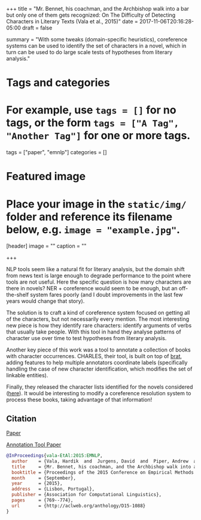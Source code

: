 +++
title = "Mr. Bennet, his coachman, and the Archbishop walk into a bar but only one of them gets recognized: On The Difficulty of Detecting Characters in Literary Texts (Vala et al., 2015)"
date = 2017-11-06T20:16:28-05:00
draft = false

summary = "With some tweaks (domain-specific heuristics), coreference systems can be used to identify the set of characters in a novel, which in turn can be used to do large scale tests of hypotheses from literary analysis."

# Tags and categories
# For example, use `tags = []` for no tags, or the form `tags = ["A Tag", "Another Tag"]` for one or more tags.
tags = ["paper", "emnlp"]
categories = []

# Featured image
# Place your image in the `static/img/` folder and reference its filename below, e.g. `image = "example.jpg"`.
[header]
image = ""
caption = ""

+++

NLP tools seem like a natural fit for literary analysis, but the domain shift from news text is large enough to degrade performance to the point where tools are not useful.
Here the specific question is how many characters are there in novels?
NER + coreference would seem to be enough, but an off-the-shelf system fares poorly (and I doubt improvements in the last few years would change that story).

The solution is to craft a kind of coreference system focused on getting all of the characters, but not necessarily every mention.
The most interesting new piece is how they identify rare characters: identify arguments of verbs that usually take people.
With this tool in hand they analyse patterns of character use over time to test hypotheses from literary analysis.

Another key piece of this work was a tool to annotate a collection of books with character occurrences.
CHARLES, their tool, is built on top of [brat](http://brat.nlplab.org/), adding features to help multiple annotators coordinate labels (specifically handling the case of new character identification, which modifies the set of linkable entities).

Finally, they released the character lists identified for the novels considered ([here](http://aclweb.org/anthology/attachments/D/D15/D15-1088.Attachment.zip)).
It would be interesting to modify a coreference resolution system to process these books, taking advantage of that information!

## Citation

[Paper](http://aclweb.org/anthology/D15-1088)

[Annotation Tool Paper](http://www.lrec-conf.org/proceedings/lrec2016/pdf/1130_Paper.pdf)

```bibtex
@InProceedings{vala-EtAl:2015:EMNLP,
  author    = {Vala, Hardik  and  Jurgens, David  and  Piper, Andrew  and  Ruths, Derek},
  title     = {Mr. Bennet, his coachman, and the Archbishop walk into a bar but only one of them gets recognized: On The Difficulty of Detecting Characters in Literary Texts},
  booktitle = {Proceedings of the 2015 Conference on Empirical Methods in Natural Language Processing},
  month     = {September},
  year      = {2015},
  address   = {Lisbon, Portugal},
  publisher = {Association for Computational Linguistics},
  pages     = {769--774},
  url       = {http://aclweb.org/anthology/D15-1088}
}
```
